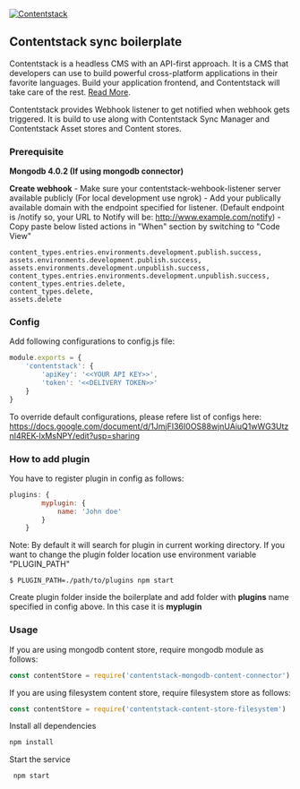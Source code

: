 [![Contentstack](https://www.contentstack.com/docs/static/images/contentstack.png)](https://www.contentstack.com/)
## Contentstack sync boilerplate

Contentstack is a headless CMS with an API-first approach. It is a CMS that developers can use to build powerful cross-platform applications in their favorite languages. Build your application frontend, and Contentstack will take care of the rest. [Read More](https://www.contentstack.com/). 

Contentstack provides Webhook listener to get notified when webhook gets triggered. It is build to use along with Contentstack Sync Manager and Contentstack Asset stores and Content stores.

### Prerequisite

**Mongodb 4.0.2 (If using mongodb connector)**

**Create webhook**
    - Make sure your contentstack-wehbook-listener server available publicly (For local development use ngrok)
    - Add your publically available domain with the endpoint specified for listener. (Default endpoint is /notify so, your URL to Notify will be: http://www.example.com/notify)
    - Copy paste below listed actions in "When" section by switching to "Code View"

```
content_types.entries.environments.development.publish.success,
assets.environments.development.publish.success,
assets.environments.development.unpublish.success,
content_types.entries.environments.development.unpublish.success,
content_types.entries.delete,
content_types.delete,
assets.delete
```

### Config

Add following configurations to config.js file:
```js
module.exports = {
    'contentstack': {
        'apiKey': '<<YOUR API KEY>>',
        'token': '<<DELIVERY TOKEN>>'
    }
}
```

To override default configurations, please refere list of configs here:
https://docs.google.com/document/d/1JmjFI36I0OS88wjnUAiuQ1wWG3UtznI4REK-lxMsNPY/edit?usp=sharing

### How to add plugin
You have to register plugin in config as follows:
```js
plugins: {
        myplugin: {
            name: 'John doe'
        }
    }
```
Note: By default it will search for plugin in current working directory. If you want to change the plugin folder location use environment variable "PLUGIN_PATH"

    $ PLUGIN_PATH=./path/to/plugins npm start

Create plugin folder inside the boilerplate and add folder with **plugins** name specified in config above. In this case it is **myplugin**

### Usage

If you are using mongodb content store, require mongodb module as follows:
```js
const contentStore = require('contentstack-mongodb-content-connector')
```

If you are using filesystem content store, require filesystem store as follows:

```js
const contentStore = require('contentstack-content-store-filesystem')
```

Install all dependencies
```cmd
npm install
```
Start the service
```cmd
 npm start 
```



